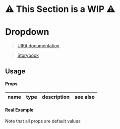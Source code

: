# ⚠️ This Section is a WIP ⚠️


# Dropdown
> [UIKit documentation](https://getuikit.com/docs/Dropdown)

> [Storybook](https://0c370t.github.io/Svelte-UIKit3/docs/?path=/story/Dropdown--main)
## Usage

#### Props
| name        | type  | description                  | see also                        |
|-------------|-------|------------------------------|---------------------------------|

#### Real Example
Note that all props are default values
